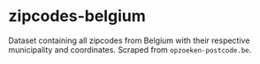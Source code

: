 # zipcodes-belgium
Dataset containing all zipcodes from Belgium with their respective municipality and coordinates. Scraped from `opzoeken-postcode.be`.
